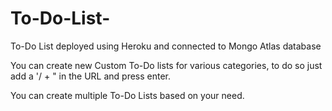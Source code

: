 # To-Do-List-
To-Do List deployed using Heroku and connected to Mongo Atlas database

You can create new Custom To-Do lists for various categories, to do so just add a '/ + <nameOfYourList>" in the URL and press enter.
  
You can create multiple To-Do Lists based on your need.
